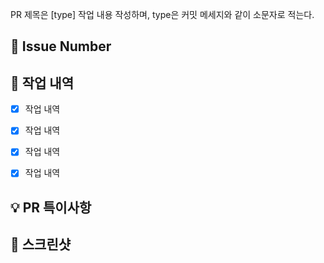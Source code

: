 PR 제목은 [type] 작업 내용 작성하며, type은 커밋 메세지와 같이 소문자로 적는다.

## 🔗 Issue Number
<!--- close #이슈번호 -->


## 📝 작업 내역
<!--- 구현 내용 및 변경 사항, 관련 이슈에 대해 간단하게 작성해주세요.-->
- [X] 작업 내역
- [X] 작업 내역
- [X] 작업 내역
- [X] 작업 내역


## 💡 PR 특이사항
<!--- PR을 볼 때 팀원에게 알려야 할 특이사항, 논의해야할 부분 등을 알려주세요.-->


## 📸 스크린샷
<!---선택 사항입니다. 사용하지 않으면 삭제해주세요.-->

